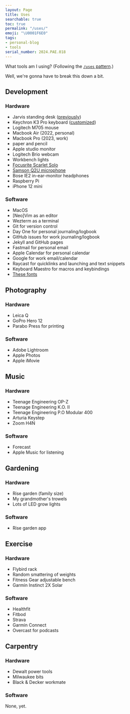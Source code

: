 ```yaml
---
layout: Page
title: Uses
searchable: true
toc: true
permalink: "/uses/"
emoji: "\U0001F6E0️"
tags:
- personal-blog
- tools
serial_number: 2024.PAE.018
---
```

What tools am I using? (Following the [`/uses` pattern](https://uses.tech).)

Well, we're gonna have to break this down a bit.

## Development

### Hardware
- Jarvis standing desk ([previously](/blog/working))
- Keychron K3 Pro keyboard ([customized](https://www.joshbeckman.org/blog/shopify-keychron-k3-pro))
- Logitech M705 mouse
- Macbook Air (2022, personal)
- Macbook Pro (2023, work)
- paper and pencil
- Apple studio monitor
- Logitech Brio webcam
- Workbench lights
- [Focusrite Scarlet Solo](https://us.focusrite.com/products/scarlett-solo-3rd-gen-refurbished)
- [Samson Q2U microphone](https://samsontech.com/products/microphones/usb-microphones/q2u/)
- Bose IE2 in-ear-monitor headphones
- Raspberry Pi
- iPhone 12 mini

### Software
- MacOS
- [Neo]Vim as an editor
- Wezterm as a terminal
- Git for version control
- Day One for personal journaling/logbook
- GitHub issues for work journaling/logbook
- Jekyll and GitHub pages
- Fastmail for personal email
- Apple Calendar for personal calendar
- Google for work email/calendar
- Raycast for quicklinks and launching and text snippets
- Keyboard Maestro for macros and keybindings
- [These fonts](https://www.joshbeckman.org/blog/my-favorite-fonts)

## Photography

### Hardware
- Leica Q
- GoPro Hero 12
- Parabo Press for printing

### Software
- Adobe Lightroom
- Apple Photos
- Apple iMovie

## Music

### Hardware
- Teenage Engineering OP-Z
- Teenage Engineering K.O. II
- Teenage Engineering P.O Modular 400
- Arturia Keystep
- Zoom H4N

### Software
- Forecast
- Apple Music for listening

## Gardening

### Hardware
- Rise garden (family size)
- My grandmother's trowels
- Lots of LED grow lights

### Software
- Rise garden app

## Exercise

### Hardware
- Flybird rack
- Random smattering of weights
- Fitness Gear adjustable bench
- Garmin Instinct 2X Solar

### Software
- Healthfit
- Fitbod
- Strava
- Garmin Connect
- Overcast for podcasts

## Carpentry

### Hardware
- Dewalt power tools
- Milwaukee bits
- Black & Decker workmate

### Software
None, yet.
